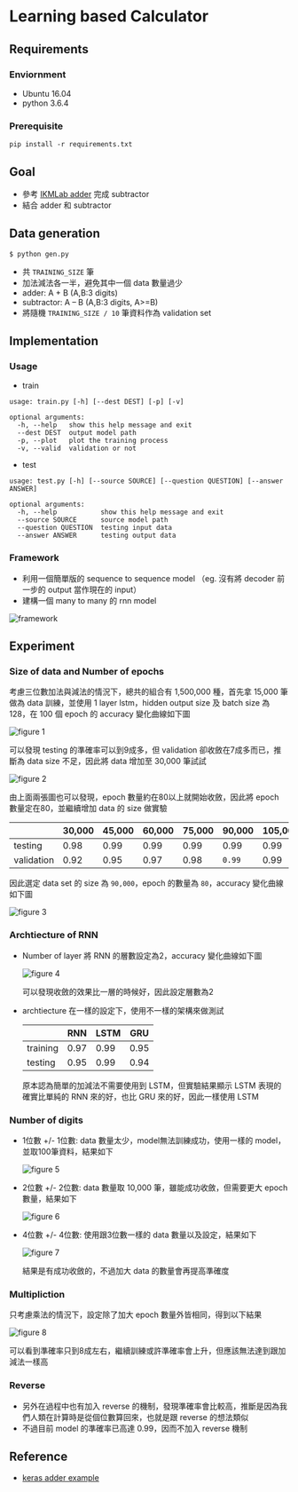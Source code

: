 # Learning based Calculator

## Requirements

### Enviornment
- Ubuntu 16.04
- python 3.6.4

### Prerequisite

```
pip install -r requirements.txt
```

## Goal
- 參考 [IKMLab adder](https://github.com/IKMLab/Adder-practice) 完成 subtractor
- 結合 adder 和 subtractor

## Data generation
```
$ python gen.py
```
- 共 `TRAINING_SIZE` 筆
- 加法減法各一半，避免其中一個 data 數量過少
- adder: A + B (A,B:3 digits)
- subtractor: A – B (A,B:3 digits, A>=B)
- 將隨機 `TRAINING_SIZE / 10` 筆資料作為 validation set

## Implementation

### Usage
- train
```
usage: train.py [-h] [--dest DEST] [-p] [-v]

optional arguments:
  -h, --help   show this help message and exit
  --dest DEST  output model path
  -p, --plot   plot the training process
  -v, --valid  validation or not
```
- test
```
usage: test.py [-h] [--source SOURCE] [--question QUESTION] [--answer ANSWER]

optional arguments:
  -h, --help           show this help message and exit
  --source SOURCE      source model path
  --question QUESTION  testing input data
  --answer ANSWER      testing output data
```

### Framework
- 利用一個簡單版的 sequence to sequence model （eg. 沒有將 decoder 前一步的 output 當作現在的 input）
- 建構一個 many to many 的 rnn model

![framework](https://github.com/HaoTse/subtractor/blob/master/img/framework.png)

## Experiment

### Size of data and Number of epochs
考慮三位數加法與減法的情況下，總共的組合有 1,500,000 種，首先拿 15,000 筆做為 data 訓練，並使用 1 layer lstm，hidden output size 及 batch size 為 128，在 100 個 epoch 的 accuracy 變化曲線如下圖

![figure 1](https://github.com/HaoTse/subtractor/blob/master/img/Figure_1.png)

可以發現 testing 的準確率可以到9成多，但 validation 卻收斂在7成多而已，推斷為 data size 不足，因此將 data 增加至 30,000 筆試試

![figure 2](https://github.com/HaoTse/subtractor/blob/master/img/Figure_2.png)

由上面兩張圖也可以發現，epoch 數量約在80以上就開始收斂，因此將 epoch 數量定在80，並繼續增加 data 的 size 做實驗

|            | 30,000 | 45,000 | 60,000 | 75,000 | 90,000 | 105,000 |
| ---------- | ------ | ------ | ------ | ------ | ------ | ------- |
| testing    | 0.98   | 0.99   | 0.99   | 0.99   | 0.99   | 0.99    |
| validation | 0.92   | 0.95   | 0.97   | 0.98   | `0.99` | 0.99    |

因此選定 data set 的 size 為 `90,000`，epoch 的數量為 `80`，accuracy 變化曲線如下圖

![figure 3](https://github.com/HaoTse/subtractor/blob/master/img/Figure_3.png)

### Archtiecture of RNN

- Number of layer
    將 RNN 的層數設定為2，accuracy 變化曲線如下圖

    ![figure 4](https://github.com/HaoTse/subtractor/blob/master/img/Figure_4.png)

    可以發現收斂的效果比一層的時候好，因此設定層數為2
- archtiecture
    在一樣的設定下，使用不一樣的架構來做測試

    |          | RNN  | LSTM | GRU  |
    | -------- | ---- | ---- | ---- |
    | training | 0.97 | 0.99 | 0.95 |
    | testing  | 0.95 | 0.99 | 0.94 |
    
    原本認為簡單的加減法不需要使用到 LSTM，但實驗結果顯示 LSTM 表現的確實比單純的 RNN 來的好，也比 GRU 來的好，因此一樣使用 LSTM

### Number of digits

- 1位數 +/- 1位數: data 數量太少，model無法訓練成功，使用一樣的 model，並取100筆資料，結果如下

    ![figure 5](https://github.com/HaoTse/subtractor/blob/master/img/Figure_5.png)
- 2位數 +/- 2位數: data 數量取 10,000 筆，雖能成功收斂，但需要更大 epoch 數量，結果如下

    ![figure 6](https://github.com/HaoTse/subtractor/blob/master/img/Figure_6.png)
- 4位數 +/- 4位數: 使用跟3位數一樣的 data 數量以及設定，結果如下

    ![figure 7](https://github.com/HaoTse/subtractor/blob/master/img/Figure_7.png)

    結果是有成功收斂的，不過加大 data 的數量會再提高準確度

### Multipliction
只考慮乘法的情況下，設定除了加大 epoch 數量外皆相同，得到以下結果

![figure 8](https://github.com/HaoTse/subtractor/blob/master/img/Figure_8.png)

可以看到準確率只到8成左右，繼續訓練或許準確率會上升，但應該無法達到跟加減法一樣高

### Reverse
- 另外在過程中也有加入 reverse 的機制，發現準確率會比較高，推斷是因為我們人類在計算時是從個位數算回來，也就是跟 reverse 的想法類似
- 不過目前 model 的準確率已高達 0.99，因而不加入 reverse 機制

## Reference
- [keras adder example](https://github.com/keras-team/keras/blob/master/examples/addition_rnn.py)